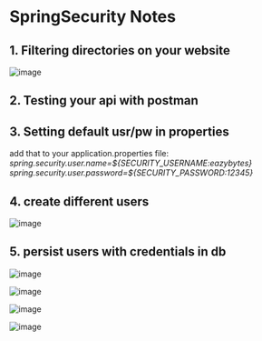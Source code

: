 <h1>SpringSecurity Notes</h1>


<h2>1. Filtering directories on your website</h2>

![image](https://github.com/user-attachments/assets/653fea61-d871-4444-8512-babc8b356d90)


<h2>2. Testing your api with postman</h2>

<h2>3. Setting default usr/pw in properties</h2>
add that to your application.properties file:
</br>
<i>
  spring.security.user.name=${SECURITY_USERNAME:eazybytes}
  </br>
  spring.security.user.password=${SECURITY_PASSWORD:12345}
</i>

<h2>4. create different users</h2>

![image](https://github.com/user-attachments/assets/a93dee25-12c2-4427-8dc8-9ff36b670690)


<h2>5. persist users with credentials in db</h2>

![image](https://github.com/user-attachments/assets/e21be990-e4c8-4d2e-8d6b-25353a76bf1d)


![image](https://github.com/user-attachments/assets/99bc7daa-3265-4699-8e8c-6a5b9822ffd7)


![image](https://github.com/user-attachments/assets/0d33bc3f-bb86-4264-b9a4-f29fdf2b48cb)

![image](https://github.com/user-attachments/assets/72415380-80eb-430d-a4f1-f9011bed0d7e)



